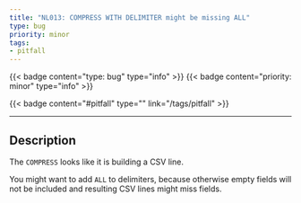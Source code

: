 ```yaml
---
title: "NL013: COMPRESS WITH DELIMITER might be missing ALL"
type: bug
priority: minor
tags:
- pitfall 
---
```


{{< badge content="type: bug" type="info" >}}
{{< badge content="priority: minor" type="info" >}}


{{< badge content="#pitfall" type="" link="/tags/pitfall" >}}

---

## Description
The `COMPRESS` looks like it is building a CSV line.

You might want to add `ALL` to delimiters, because otherwise empty fields will not be included and resulting CSV lines might miss fields.
